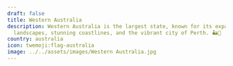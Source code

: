 ```yaml
---
draft: false
title: Western Australia
description: Western Australia is the largest state, known for its expansive
  landscapes, stunning coastlines, and the vibrant city of Perth. 🏜️🌅
country: australia
icon: twemoji:flag-australia
image: ../../assets/images/Western Australia.jpg
---
```

